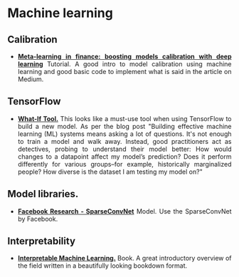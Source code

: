 # Machine learning

<div align="justify">
  
  
  
## Calibration

* **[Meta-learning in finance: boosting models calibration with deep learning](https://medium.com/@alexrachnog/meta-learning-in-finance-boosting-models-calibration-with-deep-learning-47c98d0d158c)** Tutorial. A good intro to model calibration using machine learning and good basic code to implement what is said in the article on Medium.


## TensorFlow

* **[What-If Tool.](https://ai.googleblog.com/2018/09/the-what-if-tool-code-free-probing-of.html?m=1)** This looks like a must-use tool when using TensorFlow to build a new model. As per the blog post "Building effective machine learning (ML) systems means asking a lot of questions. It's not enough to train a model and walk away. Instead, good practitioners act as detectives, probing to understand their model better: How would changes to a datapoint affect my model’s prediction? Does it perform differently for various groups–for example, historically marginalized people? How diverse is the dataset I am testing my model on?"


## Model libraries.

* **[Facebook Research - SparseConvNet](https://github.com/facebookresearch/SparseConvNet)** Model. Use the SparseConvNet by Facebook.


## Interpretability

* **[Interpretable Machine Learning.](https://christophm.github.io/interpretable-ml-book/)** Book. A great introductory overview of the field written in a beautifully looking bookdown format.


</div>
